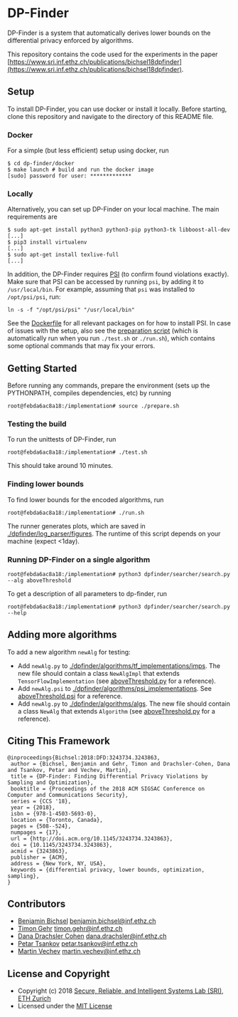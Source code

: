 # DP-Finder

DP-Finder is a system that automatically derives lower bounds on the differential privacy enforced
by algorithms.

This repository contains the code used for the experiments in the paper
[https://www.sri.inf.ethz.ch/publications/bichsel18dpfinder](https://www.sri.inf.ethz.ch/publications/bichsel18dpfinder).

## Setup

To install DP-Finder, you can use docker or install it locally. Before starting, clone this repository and navigate to the directory of this README file.

### Docker

For a simple (but less efficient) setup using docker, run

```shell
$ cd dp-finder/docker
$ make launch # build and run the docker image
[sudo] password for user: *************
```

### Locally

Alternatively, you can set up DP-Finder on your local machine.
The main requirements are

```shell
$ sudo apt-get install python3 python3-pip python3-tk libboost-all-dev
[...]
$ pip3 install virtualenv
[...]
$ sudo apt-get install texlive-full
[...]
```

In addition, the DP-Finder requires [PSI](https://github.com/eth-sri/psi) (to
confirm found violations exactly). Make sure that PSI can be accessed by running
`psi`, by adding it to `/usr/local/bin`. For example, assuming that `psi` was
installed to `/opt/psi/psi`, run:

```shell
ln -s -f "/opt/psi/psi" "/usr/local/bin"
```

See the [Dockerfile](./docker/Dockerfile) for all relevant packages on for how to install PSI.
In case of issues with the setup, also see the [preparation script](./prepare.sh) (which is automatically run when you run `./test.sh` or `./run.sh`), which contains some optional commands that may fix your errors.

## Getting Started

Before running any commands, prepare the environment (sets up the PYTHONPATH, compiles dependencies, etc) by running

```shell
root@febda6ac8a18:/implementation# source ./prepare.sh
```

### Testing the build

To run the unittests of DP-Finder, run

```shell
root@febda6ac8a18:/implementation# ./test.sh
```

This should take around 10 minutes.

### Finding lower bounds

To find lower bounds for the encoded algorithms, run

```shell
root@febda6ac8a18:/implementation# ./run.sh
```

The runner generates plots, which are saved in [./dpfinder/log_parser/figures](./dpfinder/log_parser/figures).
The runtime of this script depends on your machine (expect <1day).

### Running DP-Finder on a single algorithm

```shell
root@febda6ac8a18:/implementation# python3 dpfinder/searcher/search.py --alg aboveThreshold
```

To get a description of all parameters to dp-finder, run

````shell
root@febda6ac8a18:/implementation# python3 dpfinder/searcher/search.py --help
````

## Adding more algorithms

To add a new algorithm `newAlg` for testing:

- Add `newAlg.py` to [./dpfinder/algorithms/tf_implementations/imps](./dpfinder/algorithms/tf_implementations/imps). The new file should contain a class `NewAlgImpl` that extends `TensorFlowImplementation` (see [aboveThreshold.py](./dpfinder/algorithms/tf_implementations/imps/aboveThreshold.py) for a reference).
- Add `newAlg.psi` to [./dpfinder/algorithms/psi_implementations](./dpfinder/algorithms/psi_implementations). See [aboveThreshold.psi](./dpfinder/algorithms/psi_implementations/aboveThreshold.psi) for a reference.
- Add `newAlg.py` to [./dpfinder/algorithms/algs](./dpfinder/algorithms/algs). The new file should contain a class `NewAlg` that extends `Algorithm` (see [aboveThreshold.py](./dpfinder/algorithms/algs/aboveThreshold.py) for a reference).

## Citing This Framework

```
@inproceedings{Bichsel:2018:DFD:3243734.3243863,
 author = {Bichsel, Benjamin and Gehr, Timon and Drachsler-Cohen, Dana and Tsankov, Petar and Vechev, Martin},
 title = {DP-Finder: Finding Differential Privacy Violations by Sampling and Optimization},
 booktitle = {Proceedings of the 2018 ACM SIGSAC Conference on Computer and Communications Security},
 series = {CCS '18},
 year = {2018},
 isbn = {978-1-4503-5693-0},
 location = {Toronto, Canada},
 pages = {508--524},
 numpages = {17},
 url = {http://doi.acm.org/10.1145/3243734.3243863},
 doi = {10.1145/3243734.3243863},
 acmid = {3243863},
 publisher = {ACM},
 address = {New York, NY, USA},
 keywords = {differential privacy, lower bounds, optimization, sampling},
} 
```

## Contributors

- [Benjamin Bichsel](https://www.sri.inf.ethz.ch/people/benjamin) benjamin.bichsel@inf.ethz.ch
- [Timon Gehr](https://www.sri.inf.ethz.ch/people/timon) timon.gehr@inf.ethz.ch
- [Dana Drachsler Cohen](https://www.sri.inf.ethz.ch/people/dana) dana.drachsler@inf.ethz.ch
- [Petar Tsankov](http://www.ptsankov.com/) petar.tsankov@inf.ethz.ch
- [Martin Vechev](https://www.sri.inf.ethz.ch/people/martin) martin.vechev@inf.ethz.ch

## License and Copyright

- Copyright (c) 2018 [Secure, Reliable, and Intelligent Systems Lab (SRI), ETH Zurich](https://www.sri.inf.ethz.ch/)
- Licensed under the [MIT License](https://opensource.org/licenses/MIT)
